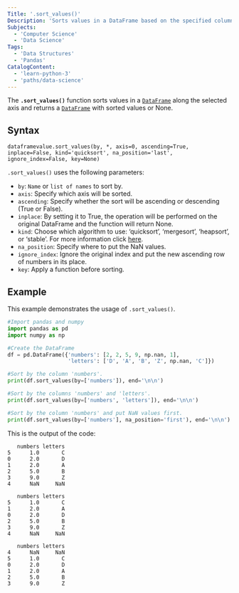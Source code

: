 ```yaml
---
Title: '.sort_values()'
Description: 'Sorts values in a DataFrame based on the specified column or columns.'
Subjects:
  - 'Computer Science'
  - 'Data Science'
Tags:
  - 'Data Structures'
  - 'Pandas'
CatalogContent:
  - 'learn-python-3'
  - 'paths/data-science'
---
```


The **`.sort_values()`** function sorts values in a [`DataFrame`](https://www.codecademy.com/resources/docs/pandas/dataframe) along the selected axis and returns a [`DataFrame`](https://www.codecademy.com/resources/docs/pandas/dataframe) with sorted values or None.

## Syntax

```pseudo
dataframevalue.sort_values(by, *, axis=0, ascending=True, inplace=False, kind='quicksort', na_position='last', ignore_index=False, key=None)
```

`.sort_values()` uses the following parameters:
- `by`: `Name` or `list of names` to sort by.
- `axis`: Specify which axis will be sorted.
- `ascending`: Specify whether the sort will be ascending or descending (True or False).
- `inplace`: By setting it to True, the operation will be performed on the original DataFrame and the function will return None.
- `kind`: Choose which algorithm to use: ‘quicksort’, ‘mergesort’, ‘heapsort’, or ‘stable’. For more information click [here](https://numpy.org/doc/stable/reference/generated/numpy.sort.html#numpy.sort).
- `na_position`: Specify where to put the NaN values.
- `ignore_index`: Ignore the original index and put the new ascending row of numbers in its place.
- `key`: Apply a function before sorting.

## Example

This example demonstrates the usage of `.sort_values()`.

```py
#Import pandas and numpy
import pandas as pd
import numpy as np

#Create the DataFrame
df = pd.DataFrame({'numbers': [2, 2, 5, 9, np.nan, 1],
                   'letters': ['D', 'A', 'B', 'Z', np.nan, 'C']})

#Sort by the column 'numbers'.
print(df.sort_values(by=['numbers']), end='\n\n')

#Sort by the columns 'numbers' and 'letters'.
print(df.sort_values(by=['numbers', 'letters']), end='\n\n')

#Sort by the column 'numbers' and put NaN values first.
print(df.sort_values(by=['numbers'], na_position='first'), end='\n\n')
```

This is the output of the code:
```shell
   numbers letters
5      1.0       C
0      2.0       D
1      2.0       A
2      5.0       B
3      9.0       Z
4      NaN     NaN

   numbers letters
5      1.0       C
1      2.0       A
0      2.0       D
2      5.0       B
3      9.0       Z
4      NaN     NaN

   numbers letters
4      NaN     NaN
5      1.0       C
0      2.0       D
1      2.0       A
2      5.0       B
3      9.0       Z
```
